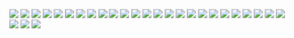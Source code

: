 <img src="https://github.com/user-attachments/assets/23a859c1-7614-4c0f-8dfc-f96682e2c141">
<img src="https://github.com/user-attachments/assets/1a6b70d0-f713-4a81-9133-cb309d31bc94">
<img src="https://github.com/user-attachments/assets/0dc0906d-81ae-4478-89f0-7f02791e1716">
<img src="https://github.com/user-attachments/assets/ef295b42-85a6-424a-9602-c730c41fd1ea">
<img src="https://github.com/user-attachments/assets/12caaef6-e82d-4be4-b835-1509c922f1cc">
<img src="https://github.com/user-attachments/assets/6e55b1f9-2081-43c9-9061-853ae7fc0816">
<img src="https://github.com/user-attachments/assets/d68487f0-cebf-418d-ad68-021b2aa0e0cc">
<img src="https://github.com/user-attachments/assets/302185f2-df03-4f92-8da8-0f2c78a930d0">
<img src="https://github.com/user-attachments/assets/4d3fbcd4-ff01-4851-a9d3-e8e331a91633">
<img src="https://github.com/user-attachments/assets/35d94ec7-db23-4238-bf0d-505827c40e15">
<img src="https://github.com/user-attachments/assets/5b2c67b2-bef4-416a-9bc3-7bb360fc384e">
<img src="https://github.com/user-attachments/assets/91bb84b5-00e9-491d-8dbe-636fecfd4cf4">
<img src="https://github.com/user-attachments/assets/33b40ec4-ba85-404f-9553-27e17e2bd52f">
<img src="https://github.com/user-attachments/assets/9b2a11f4-e73e-4063-af35-d3c8975c1e1b">
<img src="https://github.com/user-attachments/assets/423bf4bd-edd0-4f8e-9abb-c68e5c0ac64d">
<img src="https://github.com/user-attachments/assets/85f833d7-1561-4ce0-9852-ca1e70fda9c7">
<img src="https://github.com/user-attachments/assets/a446e96a-c209-4450-88ce-6c208f4e39ca">
<img src="https://github.com/user-attachments/assets/fdc0c77c-fd21-4e22-8144-fe026db3085d">
<img src="https://github.com/user-attachments/assets/f5f14ea6-ea9c-4ace-8617-6416959929d9">
<img src="https://github.com/user-attachments/assets/460311a3-b0f3-444b-a80e-a51f49b9742f">
<img src="https://github.com/user-attachments/assets/18ca7cf0-a612-42ac-ac24-074f2caaf79a">
<img src="https://github.com/user-attachments/assets/f695ffb2-8394-42b2-a655-e7303089bb8a">
<img src="https://github.com/user-attachments/assets/08512fe5-4fce-4365-802e-bc92c4efbca7">
<img src="https://github.com/user-attachments/assets/64bb60c1-132f-4bc9-9eb9-8ace8010e6b5">
<img src="https://github.com/user-attachments/assets/cc1d52e8-146b-4432-8cd5-4ea0d852a57e">
<img src="https://github.com/user-attachments/assets/2aaa42a1-7bba-4e39-a994-485ef1a9bbc6">
<img src="https://github.com/user-attachments/assets/dd257f92-64a0-4c05-8e0d-65a2c033f1a0">
<img src="https://github.com/user-attachments/assets/ae94fa4d-de6e-4dae-92e4-c62921ccbdd5">
